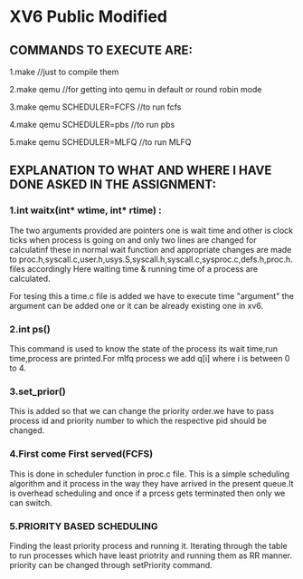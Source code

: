 # XV6 Public Modified
## COMMANDS TO EXECUTE ARE:

1.make   //just to compile them

2.make qemu   //for getting into qemu in default or round robin mode

3.make qemu SCHEDULER=FCFS   //to run fcfs

4.make qemu SCHEDULER=pbs  //to run pbs

5.make qemu SCHEDULER=MLFQ  //to run MLFQ

## EXPLANATION TO WHAT AND WHERE I HAVE DONE ASKED IN THE ASSIGNMENT:

### 1.int waitx(int* wtime, int* rtime) :

The two arguments provided are pointers one is wait time and other is clock ticks when process is going
on and only two lines are changed for calculatinf these in normal wait function and appropriate changes are made to
proc.h,syscall.c,user.h,usys.S,syscall.h,syscall.c,sysproc.c,defs.h,proc.h. files accordingly
Here waiting time & running time of a process are calculated.

For tesing this a time.c file is added we have to execute time "argument" the argument can be added one or it can be already existing one in xv6.

### 2.int ps()
This command is used to know the state of the process its wait time,run time,process are printed.For mlfq process we add 
q[i] where i is between 0 to 4.

### 3.set_prior()
This is added so that we can change the priority order.we have to pass process id and priority number to which the respective pid should be changed.

### 4.First come First served(FCFS)
This is done in scheduler function in proc.c file.
This is a simple scheduling algorithm and it process in the way they have arrived in the present queue.It is overhead scheduling and once if a prcess gets terminated then only we can switch. 

### 5.PRIORITY BASED SCHEDULING
Finding the least priority process and running it.
Iterating through the table to run processes which have least priotrity and running them as RR manner.
priority can be changed through setPriority command.


